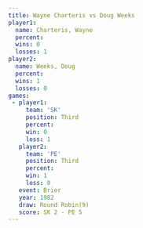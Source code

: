 ```yaml
---
title: Wayne Charteris vs Doug Weeks
player1:                
  name: Charteris, Wayne
  percent:              
  wins: 0               
  losses: 1             
player2:                
  name: Weeks, Doug     
  percent:              
  wins: 1               
  losses: 0             
games:
 - player1:         
     team: 'SK'     
     position: Third
     percent:       
     win: 0         
     loss: 1        
   player2:         
     team: 'PE'     
     position: Third
     percent:       
     win: 1         
     loss: 0        
   event: Brier        
   year: 1982          
   draw: Round Robin(9)
   score: SK 2 - PE 5  
---
```

